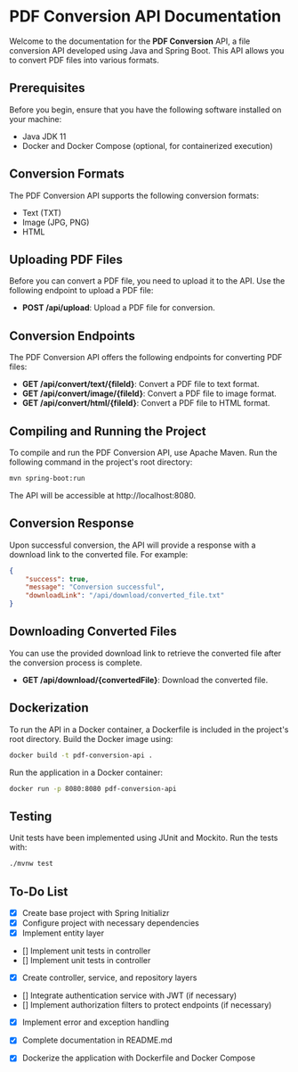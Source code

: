 # PDF Conversion API Documentation

Welcome to the documentation for the **PDF Conversion** API, a file conversion API developed using Java and Spring Boot. This API allows you to convert PDF files into various formats.

## Prerequisites

Before you begin, ensure that you have the following software installed on your machine:

- Java JDK 11
- Docker and Docker Compose (optional, for containerized execution)

## Conversion Formats

The PDF Conversion API supports the following conversion formats:

- Text (TXT)
- Image (JPG, PNG)
- HTML

## Uploading PDF Files

Before you can convert a PDF file, you need to upload it to the API. Use the following endpoint to upload a PDF file:

- **POST /api/upload**: Upload a PDF file for conversion.

## Conversion Endpoints

The PDF Conversion API offers the following endpoints for converting PDF files:

- **GET /api/convert/text/{fileId}**: Convert a PDF file to text format.
- **GET /api/convert/image/{fileId}**: Convert a PDF file to image format.
- **GET /api/convert/html/{fileId}**: Convert a PDF file to HTML format.

## Compiling and Running the Project

To compile and run the PDF Conversion API, use Apache Maven. Run the following command in the project's root directory:

```bash
mvn spring-boot:run
```

The API will be accessible at http://localhost:8080.

## Conversion Response

Upon successful conversion, the API will provide a response with a download link to the converted file. For example:

```json
{
    "success": true,
    "message": "Conversion successful",
    "downloadLink": "/api/download/converted_file.txt"
}
```

## Downloading Converted Files

You can use the provided download link to retrieve the converted file after the conversion process is complete.

- **GET /api/download/{convertedFile}**: Download the converted file.

## Dockerization

To run the API in a Docker container, a Dockerfile is included in the project's root directory. Build the Docker image using:

```bash
docker build -t pdf-conversion-api .
```

Run the application in a Docker container:

```bash
docker run -p 8080:8080 pdf-conversion-api
```

## Testing

Unit tests have been implemented using JUnit and Mockito. Run the tests with:

```bash
./mvnw test
```

## To-Do List

- [x] Create base project with Spring Initializr
- [x] Configure project with necessary dependencies
- [x] Implement entity layer 
- [] Implement unit tests in controller
- [] Implement unit tests in controller
- [x] Create controller, service, and repository layers
- [] Integrate authentication service with JWT (if necessary)
- [] Implement authorization filters to protect endpoints (if necessary)
- [x] Implement error and exception handling
- [x] Complete documentation in README.md
- [x] Dockerize the application with Dockerfile and Docker Compose

